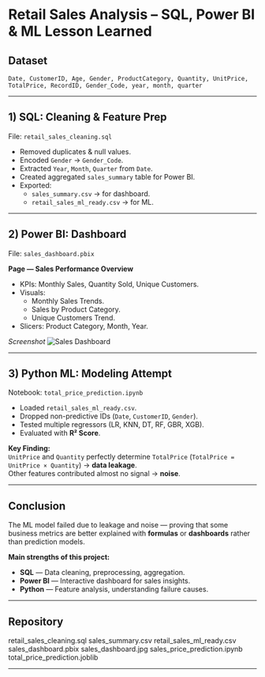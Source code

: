 # Retail Sales Analysis – SQL, Power BI & ML Lesson Learned

## Dataset
`Date, CustomerID, Age, Gender, ProductCategory, Quantity, UnitPrice, TotalPrice, RecordID, Gender_Code, year, month, quarter`

---

## 1) SQL: Cleaning & Feature Prep
File: `retail_sales_cleaning.sql`

- Removed duplicates & null values.
- Encoded `Gender` → `Gender_Code`.
- Extracted `Year`, `Month`, `Quarter` from `Date`.
- Created aggregated `sales_summary` table for Power BI.
- Exported:
  - `sales_summary.csv` → for dashboard.
  - `retail_sales_ml_ready.csv` → for ML.

---

## 2) Power BI: Dashboard
File: `sales_dashboard.pbix`

**Page — Sales Performance Overview**
- KPIs: Monthly Sales, Quantity Sold, Unique Customers.
- Visuals:
  - Monthly Sales Trends.
  - Sales by Product Category.
  - Unique Customers Trend.
- Slicers: Product Category, Month, Year.

_Screenshot_
![Sales Dashboard](sales_dashboard.jpg)

---

## 3) Python ML: Modeling Attempt
Notebook: `total_price_prediction.ipynb`

- Loaded `retail_sales_ml_ready.csv`.
- Dropped non-predictive IDs (`Date`, `CustomerID`, `Gender`).
- Tested multiple regressors (LR, KNN, DT, RF, GBR, XGB).
- Evaluated with **R² Score**.

**Key Finding:**  
`UnitPrice` and `Quantity` perfectly determine `TotalPrice` (`TotalPrice = UnitPrice × Quantity`) → **data leakage**.  
Other features contributed almost no signal → **noise**.

---

## Conclusion
The ML model failed due to leakage and noise — proving that some business metrics are better explained with **formulas** or **dashboards** rather than prediction models.  

**Main strengths of this project:**
- **SQL** — Data cleaning, preprocessing, aggregation.
- **Power BI** — Interactive dashboard for sales insights.
- **Python** — Feature analysis, understanding failure causes.

---

## Repository
retail_sales_cleaning.sql
sales_summary.csv
retail_sales_ml_ready.csv
sales_dashboard.pbix
sales_dashboard.jpg
sales_price_prediction.ipynb
total_price_prediction.joblib

---
